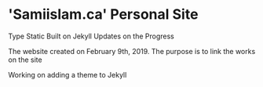 # 'Samiislam.ca' Personal Site

Type Static
Built on Jekyll
Updates on the Progress

The website created on February 9th, 2019. The purpose is to link the works on the site

Working on adding a theme to Jekyll    
 
